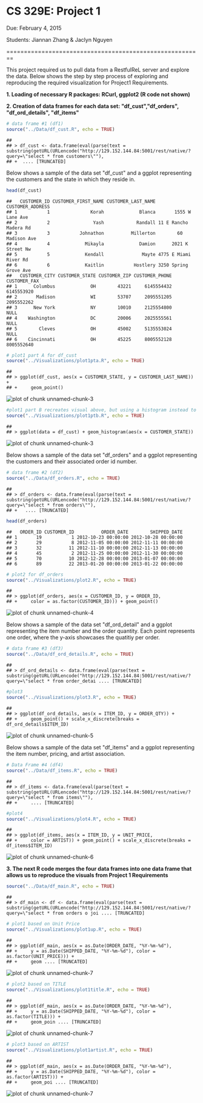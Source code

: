 # __CS 329E: Project 1__

Due: February 4, 2015

Students: Jiannan Zhang & Jaclyn Nguyen

========================================================

This project required us to pull data from a RestfulReL server and explore the data. Below shows the step by step process of exploring and reproducing the required visualization for Project1 Requirements.


__1. Loading of necessary R packages: RCurl, ggplot2 (R code not shown)__



__2. Creation of data frames for each data set: "df_cust","df_orders", "df_ord_details", "df_items"__


```r
# data frame #1 (df1)
source("../Data/df_cust.R", echo = TRUE)
```

```
## 
## > df_cust <- data.frame(eval(parse(text = substring(getURL(URLencode("http://129.152.144.84:5001/rest/native/?query=\"select * from customers\""), 
## +  .... [TRUNCATED]
```
Below shows a sample of the data set "df_cust" and a ggplot representing
the customers and the state in which they reside in.


```r
head(df_cust)
```

```
##   CUSTOMER_ID CUSTOMER_FIRST_NAME CUSTOMER_LAST_NAME      CUSTOMER_ADDRESS
## 1           1               Korah             Blanca       1555 W Lane Ave
## 2           2                Yash            Randall 11 E Rancho Madera Rd
## 3           3           Johnathon          Millerton        60 Madison Ave
## 4           4             Mikayla             Damion      2021 K Street Nw
## 5           5             Kendall              Mayte 4775 E Miami River Rd
## 6           6             Kaitlin           Hostlery 3250 Spring Grove Ave
##   CUSTOMER_CITY CUSTOMER_STATE CUSTOMER_ZIP CUSTOMER_PHONE CUSTOMER_FAX
## 1      Columbus             OH        43221     6145554432   6145553920
## 2       Madison             WI        53707     2095551205   2095552262
## 3      New York             NY        10010     2125554800         NULL
## 4    Washington             DC        20006     2025555561         NULL
## 5        Cleves             OH        45002     5135553024         NULL
## 6    Cincinnati             OH        45225     8005552128   8005552640
```

```r
# plot1 part A for df_cust
source("../Visualizations/plot1pta.R", echo = TRUE)
```

```
## 
## > ggplot(df_cust, aes(x = CUSTOMER_STATE, y = CUSTOMER_LAST_NAME)) + 
## +     geom_point()
```

![plot of chunk unnamed-chunk-3](figure/unnamed-chunk-3-1.png) 

```r
#plot1 part B recreates visual above, but using a histogram instead to repsent the data
source("../Visualizations/plot1ptb.R", echo = TRUE)
```

```
## 
## > ggplot(data = df_cust) + geom_histogram(aes(x = CUSTOMER_STATE))
```

![plot of chunk unnamed-chunk-3](figure/unnamed-chunk-3-2.png) 

Below shows a sample of the data set "df_orders" and a ggplot representing
the customers and their associated order id number.

```r
# data frame #2 (df2)
source("../Data/df_orders.R", echo = TRUE)
```

```
## 
## > df_orders <- data.frame(eval(parse(text = substring(getURL(URLencode("http://129.152.144.84:5001/rest/native/?query=\"select * from orders\""), 
## +   .... [TRUNCATED]
```

```r
head(df_orders)
```

```
##   ORDER_ID CUSTOMER_ID          ORDER_DATE        SHIPPED_DATE
## 1       19           1 2012-10-23 00:00:00 2012-10-28 00:00:00
## 2       29           8 2012-11-05 00:00:00 2012-11-11 00:00:00
## 3       32          11 2012-11-10 00:00:00 2012-11-13 00:00:00
## 4       45           2 2012-11-25 00:00:00 2012-11-30 00:00:00
## 5       70          10 2012-12-28 00:00:00 2013-01-07 00:00:00
## 6       89          22 2013-01-20 00:00:00 2013-01-22 00:00:00
```

```r
# plot2 for df_orders
source("../Visualizations/plot2.R", echo = TRUE)
```

```
## 
## > ggplot(df_orders, aes(x = CUSTOMER_ID, y = ORDER_ID, 
## +     color = as.factor(CUSTOMER_ID))) + geom_point()
```

![plot of chunk unnamed-chunk-4](figure/unnamed-chunk-4-1.png) 

Below shows a sample of the data set "df_ord_detail" and a ggplot representing the item number and the order quantity. Each point represents one order, where the y-axis showcases the quatitiy per order.

```r
# data frame #3 (df3)
source("../Data/df_ord_details.R", echo = TRUE)
```

```
## 
## > df_ord_details <- data.frame(eval(parse(text = substring(getURL(URLencode("http://129.152.144.84:5001/rest/native/?query=\"select * from order_detai .... [TRUNCATED]
```

```r
#plot3
source("../Visualizations/plot3.R", echo = TRUE)
```

```
## 
## > ggplot(df_ord_details, aes(x = ITEM_ID, y = ORDER_QTY)) + 
## +     geom_point() + scale_x_discrete(breaks = df_ord_details$ITEM_ID)
```

![plot of chunk unnamed-chunk-5](figure/unnamed-chunk-5-1.png) 

Below shows a sample of the data set "df_items" and a ggplot representing
the item number, pricing, and artist association.

```r
# Data Frame #4 (df4)
source("../Data/df_items.R", echo = TRUE)
```

```
## 
## > df_items <- data.frame(eval(parse(text = substring(getURL(URLencode("http://129.152.144.84:5001/rest/native/?query=\"select * from items\""), 
## +     .... [TRUNCATED]
```

```r
#plot4
source("../Visualizations/plot4.R", echo = TRUE)
```

```
## 
## > ggplot(df_items, aes(x = ITEM_ID, y = UNIT_PRICE, 
## +     color = ARTIST)) + geom_point() + scale_x_discrete(breaks = df_items$ITEM_ID)
```

![plot of chunk unnamed-chunk-6](figure/unnamed-chunk-6-1.png) 

__3. The next R code merges the four data frames into one data frame that allows us to reproduce the visuals from Project 1 Requirements__

```r
source("../Data/df_main.R", echo = TRUE)
```

```
## 
## > df_main <- df <- data.frame(eval(parse(text = substring(getURL(URLencode("http://129.152.144.84:5001/rest/native/?query=\"select * from orders o joi .... [TRUNCATED]
```

```r
# plot1 based on Unit Price
source("../Visualizations/plot1up.R", echo = TRUE)
```

```
## 
## > ggplot(df_main, aes(x = as.Date(ORDER_DATE, "%Y-%m-%d"), 
## +     y = as.Date(SHIPPED_DATE, "%Y-%m-%d"), color = as.factor(UNIT_PRICE))) + 
## +     geom .... [TRUNCATED]
```

![plot of chunk unnamed-chunk-7](figure/unnamed-chunk-7-1.png) 

```r
# plot2 based on TITLE
source("../Visualizations/plot1title.R", echo = TRUE)
```

```
## 
## > ggplot(df_main, aes(x = as.Date(ORDER_DATE, "%Y-%m-%d"), 
## +     y = as.Date(SHIPPED_DATE, "%Y-%m-%d"), color = as.factor(TITLE))) + 
## +     geom_poin .... [TRUNCATED]
```

![plot of chunk unnamed-chunk-7](figure/unnamed-chunk-7-2.png) 

```r
# plot3 based on ARTIST
source("../Visualizations/plot1artist.R", echo = TRUE)
```

```
## 
## > ggplot(df_main, aes(x = as.Date(ORDER_DATE, "%Y-%m-%d"), 
## +     y = as.Date(SHIPPED_DATE, "%Y-%m-%d"), color = as.factor(ARTIST))) + 
## +     geom_poi .... [TRUNCATED]
```

![plot of chunk unnamed-chunk-7](figure/unnamed-chunk-7-3.png) 


